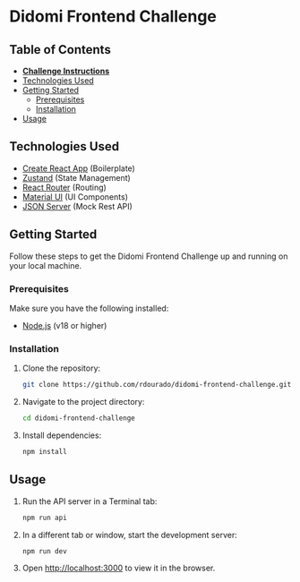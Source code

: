 # Didomi Frontend Challenge

## Table of Contents

- [**Challenge Instructions**](https://github.com/didomi/challenges/blob/master/frontend/README.md)
- [Technologies Used](#technologies-used)
- [Getting Started](#getting-started)
  - [Prerequisites](#prerequisites)
  - [Installation](#installation)
- [Usage](#usage)

## Technologies Used

- [Create React App](https://create-react-app.dev) (Boilerplate)
- [Zustand](https://github.com/pmndrs/zustand) (State Management)
- [React Router](https://reactrouter.com/) (Routing)
- [Material UI](https://mui.com/material-ui/) (UI Components)
- [JSON Server](https://github.com/typicode/json-server) (Mock Rest API)

## Getting Started

Follow these steps to get the Didomi Frontend Challenge up and running on your local machine.

### Prerequisites

Make sure you have the following installed:

- [Node.js](https://nodejs.org/en) (v18 or higher)

### Installation

1. Clone the repository:

   ```sh
   git clone https://github.com/rdourado/didomi-frontend-challenge.git
   ```

2. Navigate to the project directory:

   ```sh
   cd didomi-frontend-challenge
   ```

3. Install dependencies:

   ```sh
   npm install
   ```

## Usage

1. Run the API server in a Terminal tab:

   ```sh
   npm run api
   ```

2. In a different tab or window, start the development server:

   ```sh
   npm run dev
   ```

3. Open [http://localhost:3000](http://localhost:3000) to view it in the browser.
